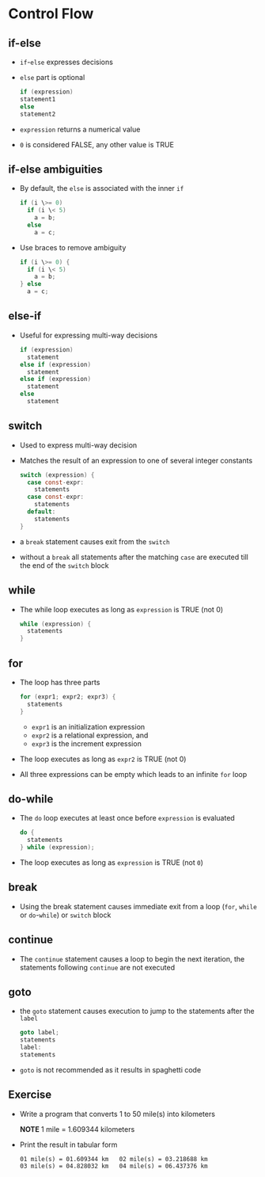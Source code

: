 # Control Flow

## if-else

- `if`-`else` expresses decisions

- `else` part is optional

  ```c
  if (expression)
  statement1
  else
  statement2
  ```

- `expression` returns a numerical value
- `0` is considered FALSE, any other value is TRUE

## if-else ambiguities

- By default, the `else` is associated with the inner `if`

  ```c
  if (i \>= 0)
    if (i \< 5)
      a = b;
    else
      a = c;
  ```

- Use braces to remove ambiguity

  ```c
  if (i \>= 0) {
    if (i \< 5)
      a = b;
  } else
    a = c;
  ```

## else-if

- Useful for expressing multi-way decisions

  ```c
  if (expression)
    statement
  else if (expression)
    statement
  else if (expression)
    statement
  else
    statement
  ```

## switch

- Used to express multi-way decision

- Matches the result of an expression to one of several integer constants

  ```c
  switch (expression) {
    case const-expr:
      statements
    case const-expr:
      statements
    default:
      statements
  }
  ```

- a `break` statement causes exit from the `switch`
- without a `break` all statements after the matching `case` are executed till the end of the `switch` block

## while

- The while loop executes as long as `expression` is TRUE (not 0)

  ```c
  while (expression) {
    statements
  }
  ```

## for

- The loop has three parts

  ```c
  for (expr1; expr2; expr3) {
    statements
  }
  ```

  - `expr1` is an initialization expression
  - `expr2` is a relational expression, and
  - `expr3` is the increment expression

- The loop executes as long as `expr2` is TRUE (not 0)

- All three expressions can be empty which leads to an infinite `for` loop

## do-while

- The `do` loop executes at least once before `expression` is evaluated

  ```c
  do {
    statements
  } while (expression);
  ```

- The loop executes as long as `expression` is TRUE (not `0`)

## break

- Using the break statement causes immediate exit from a loop (`for`, `while` or `do`-`while`) or `switch` block

## continue

- The `continue` statement causes a loop to begin the next iteration, the statements following `continue` are not executed

## goto

- the `goto` statement causes execution to jump to the statements after the `label`

  ```c
  goto label;
  statements
  label:
  statements
  ```

- `goto` is not recommended as it results in spaghetti code

## Exercise

- Write a program that converts 1 to 50 mile(s) into kilometers

  **NOTE** 1 mile = 1.609344 kilometers

- Print the result in tabular form

  ```text
  01 mile(s) = 01.609344 km   02 mile(s) = 03.218688 km
  03 mile(s) = 04.828032 km   04 mile(s) = 06.437376 km
  ```
